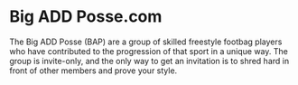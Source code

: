 # Big ADD Posse.com
The Big ADD Posse (BAP) are a group of skilled freestyle footbag players who have contributed to the progression of that sport in a unique way. The group is invite-only, and the only way to get an invitation is to shred hard in front of other members and prove your style.
